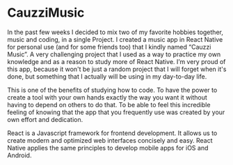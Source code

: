 # CauzziMusic

In the past few weeks I decided to mix two of my favorite hobbies together, music and coding, in a single Project. I created a music app in React Native for personal use (and for some friends too) that I kindly named “Cauzzi Music”. A very challenging project that I used as a way to practice my own knowledge and as a reason to study more of React Native. I’m very proud of this app, because it won't be just a random project that I will forget when it's done, but something that I actually will be using in my day-to-day life.

This is one of the benefits of studying how to code. To have the power to create a tool with your own hands exactly the way you want it without having to depend on others to do that. To be able to feel this incredible feeling of knowing that the app that you frequently use was created by your own effort and dedication.

React is a Javascript framework for frontend development. It allows us to create modern and optimized web interfaces concisely and easy. React Native applies the same principles to develop mobile apps for iOS and Android.

